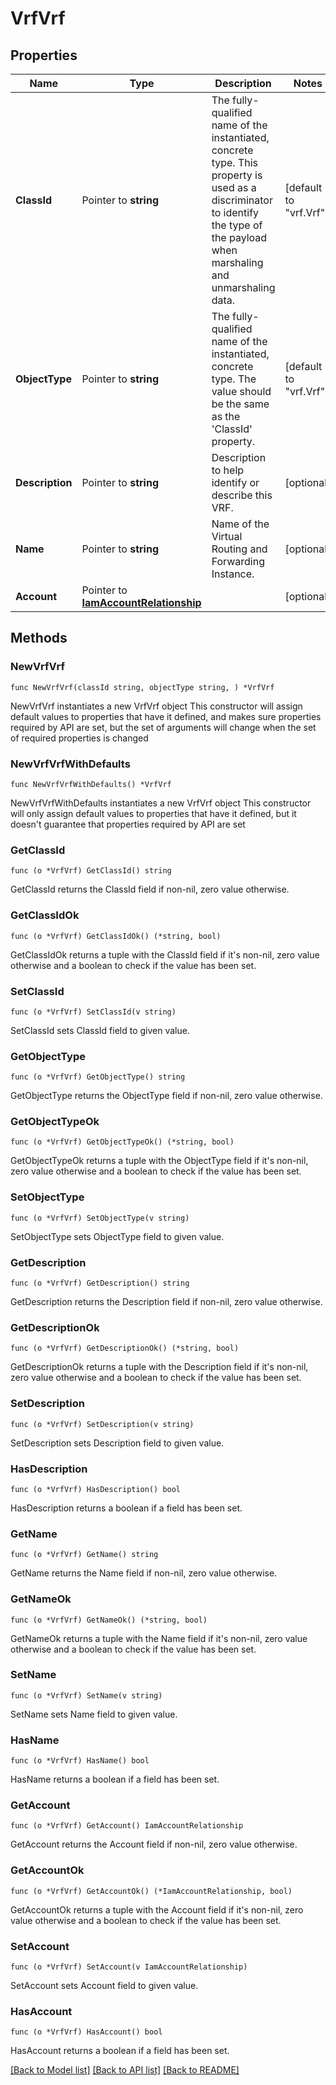 # VrfVrf

## Properties

Name | Type | Description | Notes
------------ | ------------- | ------------- | -------------
**ClassId** | Pointer to **string** | The fully-qualified name of the instantiated, concrete type. This property is used as a discriminator to identify the type of the payload when marshaling and unmarshaling data. | [default to "vrf.Vrf"]
**ObjectType** | Pointer to **string** | The fully-qualified name of the instantiated, concrete type. The value should be the same as the &#39;ClassId&#39; property. | [default to "vrf.Vrf"]
**Description** | Pointer to **string** | Description to help identify or describe this VRF. | [optional] 
**Name** | Pointer to **string** | Name of the Virtual Routing and Forwarding Instance. | [optional] 
**Account** | Pointer to [**IamAccountRelationship**](IamAccountRelationship.md) |  | [optional] 

## Methods

### NewVrfVrf

`func NewVrfVrf(classId string, objectType string, ) *VrfVrf`

NewVrfVrf instantiates a new VrfVrf object
This constructor will assign default values to properties that have it defined,
and makes sure properties required by API are set, but the set of arguments
will change when the set of required properties is changed

### NewVrfVrfWithDefaults

`func NewVrfVrfWithDefaults() *VrfVrf`

NewVrfVrfWithDefaults instantiates a new VrfVrf object
This constructor will only assign default values to properties that have it defined,
but it doesn't guarantee that properties required by API are set

### GetClassId

`func (o *VrfVrf) GetClassId() string`

GetClassId returns the ClassId field if non-nil, zero value otherwise.

### GetClassIdOk

`func (o *VrfVrf) GetClassIdOk() (*string, bool)`

GetClassIdOk returns a tuple with the ClassId field if it's non-nil, zero value otherwise
and a boolean to check if the value has been set.

### SetClassId

`func (o *VrfVrf) SetClassId(v string)`

SetClassId sets ClassId field to given value.


### GetObjectType

`func (o *VrfVrf) GetObjectType() string`

GetObjectType returns the ObjectType field if non-nil, zero value otherwise.

### GetObjectTypeOk

`func (o *VrfVrf) GetObjectTypeOk() (*string, bool)`

GetObjectTypeOk returns a tuple with the ObjectType field if it's non-nil, zero value otherwise
and a boolean to check if the value has been set.

### SetObjectType

`func (o *VrfVrf) SetObjectType(v string)`

SetObjectType sets ObjectType field to given value.


### GetDescription

`func (o *VrfVrf) GetDescription() string`

GetDescription returns the Description field if non-nil, zero value otherwise.

### GetDescriptionOk

`func (o *VrfVrf) GetDescriptionOk() (*string, bool)`

GetDescriptionOk returns a tuple with the Description field if it's non-nil, zero value otherwise
and a boolean to check if the value has been set.

### SetDescription

`func (o *VrfVrf) SetDescription(v string)`

SetDescription sets Description field to given value.

### HasDescription

`func (o *VrfVrf) HasDescription() bool`

HasDescription returns a boolean if a field has been set.

### GetName

`func (o *VrfVrf) GetName() string`

GetName returns the Name field if non-nil, zero value otherwise.

### GetNameOk

`func (o *VrfVrf) GetNameOk() (*string, bool)`

GetNameOk returns a tuple with the Name field if it's non-nil, zero value otherwise
and a boolean to check if the value has been set.

### SetName

`func (o *VrfVrf) SetName(v string)`

SetName sets Name field to given value.

### HasName

`func (o *VrfVrf) HasName() bool`

HasName returns a boolean if a field has been set.

### GetAccount

`func (o *VrfVrf) GetAccount() IamAccountRelationship`

GetAccount returns the Account field if non-nil, zero value otherwise.

### GetAccountOk

`func (o *VrfVrf) GetAccountOk() (*IamAccountRelationship, bool)`

GetAccountOk returns a tuple with the Account field if it's non-nil, zero value otherwise
and a boolean to check if the value has been set.

### SetAccount

`func (o *VrfVrf) SetAccount(v IamAccountRelationship)`

SetAccount sets Account field to given value.

### HasAccount

`func (o *VrfVrf) HasAccount() bool`

HasAccount returns a boolean if a field has been set.


[[Back to Model list]](../README.md#documentation-for-models) [[Back to API list]](../README.md#documentation-for-api-endpoints) [[Back to README]](../README.md)


